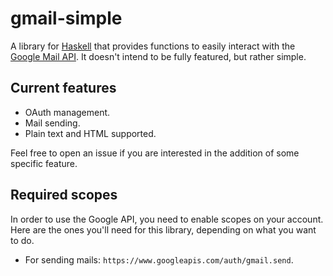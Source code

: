 # gmail-simple

A library for [Haskell](https://www.haskell.org) that provides functions to easily
interact with the [Google Mail API](https://developers.google.com/gmail/api).
It doesn't intend to be fully featured, but rather simple.

## Current features

* OAuth management.
* Mail sending.
* Plain text and HTML supported.

Feel free to open an issue if you are interested in the addition of
some specific feature.

## Required scopes

In order to use the Google API, you need to enable scopes on your account.
Here are the ones you'll need for this library, depending on what you want to do.

* For sending mails: `https://www.googleapis.com/auth/gmail.send`.
